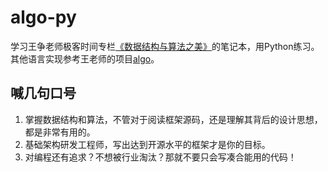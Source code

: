 # algo-py

学习王争老师极客时间专栏[《数据结构与算法之美》](https://time.geekbang.org/column/intro/126)的笔记本，用Python练习。其他语言实现参考王老师的项目[algo](https://github.com/wangzheng0822/algo)。

## 喊几句口号

1. 掌握数据结构和算法，不管对于阅读框架源码，还是理解其背后的设计思想，都是非常有用的。
2. 基础架构研发工程师，写出达到开源水平的框架才是你的目标。
3. 对编程还有追求？不想被行业淘汰？那就不要只会写凑合能用的代码！
